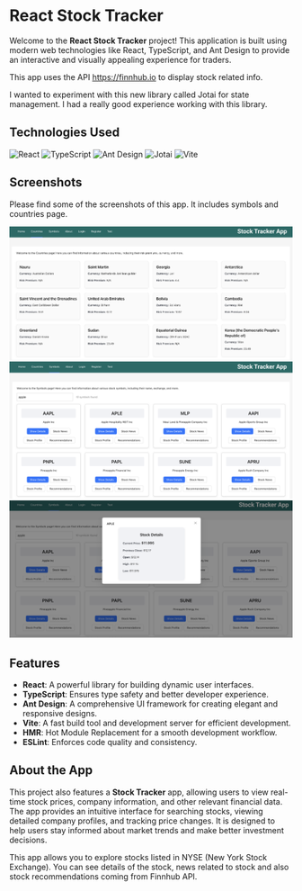 # React Stock Tracker

Welcome to the **React Stock Tracker** project! This application is built using modern web technologies like React, TypeScript, and Ant Design to provide an interactive and visually appealing experience for traders.

This app uses the API https://finnhub.io to display stock related info.

I wanted to experiment with this new library called Jotai for state management. I had a really good experience working with this library.

## Technologies Used

![React](https://img.shields.io/badge/React-20232A?style=for-the-badge&logo=react&logoColor=61DAFB)
![TypeScript](https://img.shields.io/badge/TypeScript-007ACC?style=for-the-badge&logo=typescript&logoColor=white)
![Ant Design](https://img.shields.io/badge/Ant%20Design-0170FE?style=for-the-badge&logo=antdesign&logoColor=white)
![Jotai](https://img.shields.io/badge/Jotai-000000?style=for-the-badge&logo=jotai&logoColor=white)
![Vite](https://img.shields.io/badge/Vite-646CFF?style=for-the-badge&logo=vite&logoColor=white)

## Screenshots

Please find some of the screenshots of this app. It includes symbols and countries page.

![Screenshot 1](./screenshots/1.png)
![Screenshot 2](./screenshots/2.png)
![Screenshot 3](./screenshots/3.png)


## Features

- **React**: A powerful library for building dynamic user interfaces.
- **TypeScript**: Ensures type safety and better developer experience.
- **Ant Design**: A comprehensive UI framework for creating elegant and responsive designs.
- **Vite**: A fast build tool and development server for efficient development.
- **HMR**: Hot Module Replacement for a smooth development workflow.
- **ESLint**: Enforces code quality and consistency.

## About the App

This project also features a **Stock Tracker** app, allowing users to view real-time stock prices, company information, and other relevant financial data. The app provides an intuitive interface for searching stocks, viewing detailed company profiles, and tracking price changes. It is designed to help users stay informed about market trends and make better investment decisions.

This app allows you to explore stocks listed in NYSE (New York Stock Exchange). You can see details of the stock, news related to stock and also stock recommendations coming from Finnhub API.
